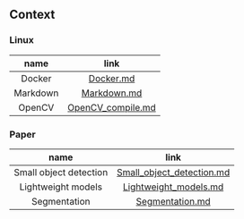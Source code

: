 ## Context

### Linux

|  name  |     link     |
| :----: | :-----------: |
| Docker | [Docker.md](https://github.com/JinYAnGHe/Learning_CV/tree/master/notes/Docker.md) |
| Markdown | [Markdown.md](https://github.com/JinYAnGHe/Learning_CV/tree/master/notes/Markdown.md) |
| OpenCV | [OpenCV_compile.md](https://github.com/JinYAnGHe/Learning_CV/tree/master/notes/OpenCV_compile.md) |

### Paper

|          name          |             link              |
| :--------------------: | :---------------------------: |
| Small object detection | [Small_object_detection.md](https://github.com/JinYAnGHe/Learning_CV/tree/master/notes/Small_object_detection.md) |
|   Lightweight models   |   [Lightweight_models.md](https://github.com/JinYAnGHe/Learning_CV/tree/master/notes/Lightweight_models.md)   |
|      Segmentation      |      [Segmentation.md](https://github.com/JinYAnGHe/Learning_CV/tree/master/notes/Segmentation.md)      |










